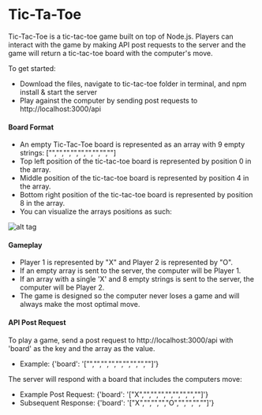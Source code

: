 # Tic-Ta-Toe
Tic-Tac-Toe is a tic-tac-toe game built on top of Node.js. Players can interact with the game by making API post requests to the server and the game will return a tic-tac-toe board with the computer's move.

To get started:

- Download the files, navigate to tic-tac-toe folder in terminal, and npm install & start the server
- Play against the computer by sending post requests to http://localhost:3000/api

#### Board Format

- An empty Tic-Tac-Toe board is represented as an array with 9 empty strings: ["","","","","","","","",""]
- Top left position of the tic-tac-toe board is represented by position 0 in the array.
- Middle position of the tic-tac-toe board is represented by position 4 in the array.
- Bottom right position of the tic-tac-toe board is represented by position 8 in the array.
- You can visualize the arrays positions as such:

![alt tag](http://i.imgur.com/bGDfG3n.jpg)

#### Gameplay

- Player 1 is represented by "X" and Player 2 is represented by "O".
- If an empty array is sent to the server, the computer will be Player 1.
- If an array with a single 'X' and 8 empty strings is sent to the server, the computer will be Player 2.
- The game is designed so the computer never loses a game and will always make the most optimal move.

#### API Post Request
To play a game, send a post request to  http://localhost:3000/api with 'board' as the key and the array as the value.
- Example: {'board': '["","","","","","","","",""]'}

The server will respond with a board that includes the computers move:
- Example Post Request: {'board': '["X","","","","","","","",""]'}
- Subsequent Response: {'board': '["X","","","","O","","","",""]'}
